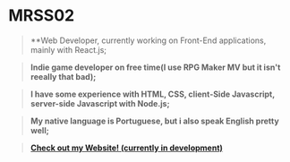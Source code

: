 # MRSS02

> **Web Developer, currently working on Front-End applications, mainly with React.js; 

> **Indie game developer on free time(I use RPG Maker MV but it isn't reeally that bad);**

> **I have some experience with HTML, CSS, client-Side Javascript, server-side Javascript with Node.js;** 

> **My native language is Portuguese, but i also speak English pretty well;**

> **[Check out my Website! (currently in development)](htttps://starmain.dev)**
